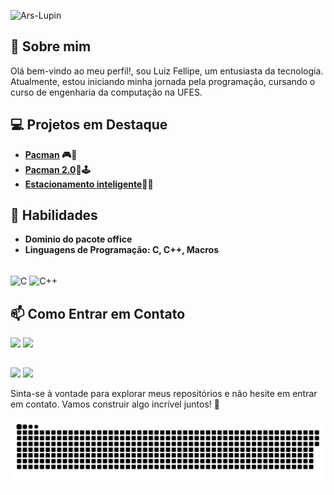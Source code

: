 
![Ars-Lupin](database/banner.gif)

## 👋 Sobre mim

Olá bem-vindo ao meu perfil!, sou Luiz Fellipe, um entusiasta da tecnologia. Atualmente, estou iniciando minha jornada pela programação, cursando o curso de engenharia da computação na UFES.

## 💻 Projetos em Destaque

- **[Pacman](https://github.com/Ars-Lupin/PacMan) 🎮👻** 
- **[Pacman 2.0](https://github.com/Ars-Lupin/PacMan-2.0)🍒🕹️**
- **[Estacionamento inteligente](https://github.com/Ars-Lupin/Estacionamento-Inteligente)🚗🚧** 

## 🚀 Habilidades
- **Dominio do pacote office** 
- **Linguagens de Programação: C, C++, Macros** 
<div style="display: inline_block"><br>
  <img align="center" alt="C" src="https://img.shields.io/badge/C-00599C?style=for-the-badge&logo=c&logoColor=white">
  <img align="center" alt="C++" src="https://img.shields.io/badge/C%2B%2B-00599C?style=for-the-badge&logo=c%2B%2B&logoColor=white">
  
  ##

## 📫 Como Entrar em Contato

<div> 
<!--   <a href="https://www.youtube.com/channel/UC_-uuuZbY0AAt9CViNzvc-Q" target="_blank"><img src="https://img.shields.io/badge/YouTube-FF0000?style=for-the-badge&logo=youtube&logoColor=white" target="_blank"></a>
  <a href="https://instagram.com/rafaballerini" target="_blank"><img src="https://img.shields.io/badge/-Instagram-%23E4405F?style=for-the-badge&logo=instagram&logoColor=white" target="_blank"></a>
 	<a href="https://www.twitch.tv/rafaballerinii" target="_blank"><img src="https://img.shields.io/badge/Twitch-9146FF?style=for-the-badge&logo=twitch&logoColor=white" target="_blank"></a>
 <a href="https://discord.gg/wagxzStdcR" target="_blank"><img src="https://img.shields.io/badge/Discord-7289DA?style=for-the-badge&logo=discord&logoColor=white" target="_blank"></a>  -->
  <a href = "mailto:dcluizfellps@hotmail.com"><img src="https://img.shields.io/badge/-Gmail-%23333?style=for-the-badge&logo=gmail&logoColor=white" target="_blank"></a>
  <a href="https://www.linkedin.com/in/luiz-fellipe-almeida-muller/" target="_blank"><img src="https://img.shields.io/badge/-LinkedIn-%230077B5?style=for-the-badge&logo=linkedin&logoColor=white" target="_blank"></a> 
  
</div>

 ##

<img loading="lazy" height="180em" src="https://github-readme-stats.vercel.app/api?username=Ars-Lupin&show_icons=true&theme=midnight-purple&include_all_commits=true&count_private=true"/> <img loading="lazy" height="180em" src="https://github-readme-stats.vercel.app/api/top-langs/?username=Ars-Lupin&layout=compact&langs_count=7&theme=midnight-purple"/>

Sinta-se à vontade para explorar meus repositórios e não hesite em entrar em contato. Vamos construir algo incrível juntos! 🚀

<picture>
  <source media="(prefers-color-scheme: dark)" srcset="https://raw.githubusercontent.com/Ars-Lupin/Ars-Lupin/output/github-contribution-grid-snake-dark.svg">
  <source media="(prefers-color-scheme: light)" srcset="https://raw.githubusercontent.com/Ars-Lupin/Ars-Lupin/output/github-contribution-grid-snake.svg">
  <img alt="github contribution grid snake animation" src="https://raw.githubusercontent.com/Ars-Lupin/Ars-Lupin/output/github-contribution-grid-snake.svg">
</picture>

 



